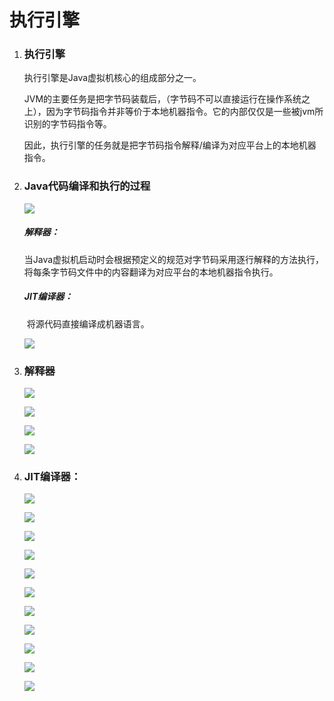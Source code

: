 # 执行引擎

1. ### 执行引擎

   执行引擎是Java虚拟机核心的组成部分之一。

   JVM的主要任务是把字节码装载后，（字节码不可以直接运行在操作系统之上），因为字节码指令并非等价于本地机器指令。它的内部仅仅是一些被jvm所识别的字节码指令等。

   因此，执行引擎的任务就是把字节码指令解释/编译为对应平台上的本地机器指令。

2. ### Java代码编译和执行的过程

   ![](https://pic.imgdb.cn/item/601a62f13ffa7d37b3e5a4f0.png)

   ##### 解释器：

   ​	当Java虚拟机启动时会根据预定义的规范对字节码采用逐行解释的方法执行，将每条字节码文件中的内容翻译为对应平台的本地机器指令执行。

   ##### JIT编译器：

   ​	将源代码直接编译成机器语言。

   ![](https://pic.imgdb.cn/item/601a63e83ffa7d37b3e5fd42.png)

   

3. ### 解释器

   ![](https://pic.imgdb.cn/item/601a64563ffa7d37b3e62ab3.png)

   ![](https://pic.imgdb.cn/item/601a649f3ffa7d37b3e64e20.png)

   ![](https://pic.imgdb.cn/item/601a64b73ffa7d37b3e65c2f.png)

   ![](https://pic.imgdb.cn/item/601a64d43ffa7d37b3e66ea6.png)

4. ### JIT编译器：

   ![](https://pic.imgdb.cn/item/601a65123ffa7d37b3e687b0.png)

   ![](https://pic.imgdb.cn/item/601a652b3ffa7d37b3e699b4.png)

   ![](https://pic.imgdb.cn/item/601a65b63ffa7d37b3e6e887.png)

   ![](https://pic.imgdb.cn/item/601a65b63ffa7d37b3e6e889.png)

   ![](https://pic.imgdb.cn/item/601a65b63ffa7d37b3e6e88e.png)

   ![](https://pic.imgdb.cn/item/601a65b63ffa7d37b3e6e891.png)

   ![](https://pic.imgdb.cn/item/601a65b63ffa7d37b3e6e89a.png)

   ![](https://pic.imgdb.cn/item/601a65f93ffa7d37b3e70e86.png)

   ![](https://pic.imgdb.cn/item/601a65f93ffa7d37b3e70e89.png)

   ![](https://pic.imgdb.cn/item/601a65f93ffa7d37b3e70e8c.png)

   ![](https://pic.imgdb.cn/item/601a65f93ffa7d37b3e70e8f.png)

